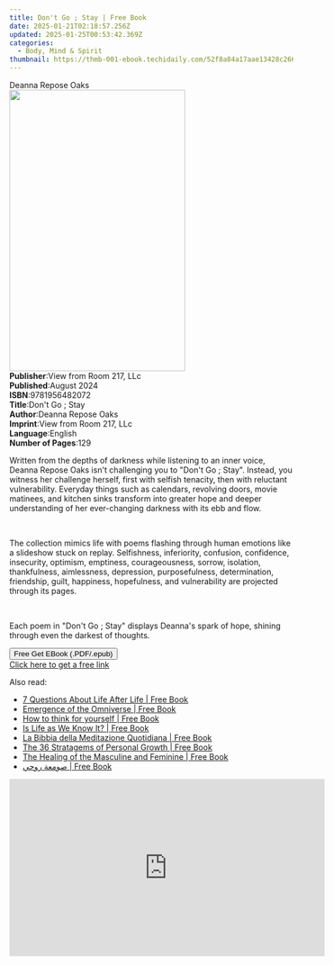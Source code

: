 ```yaml
---
title: Don't Go ; Stay | Free Book
date: 2025-01-21T02:18:57.256Z
updated: 2025-01-25T00:53:42.369Z
categories:
  - Body, Mind & Spirit
thumbnail: https://thmb-001-ebook.techidaily.com/52f8a84a17aae13428c266c4f475b684eeb2fe8e8ca63d770116e58a9962413f.jpg
---
```

<main id="book-container">
  <div class="flex flex-col">
    <div class="book-brief flex-1 py-6 px-4 sm:p-6 md:py-10 md:px-8">
      <!-- brief-->
      <div class="book-brief-main">Deanna Repose Oaks</div>
    </div>
    <div
      class="book-meta-info flex-1 grid gap-4 col-start-1 col-end-3 row-start-1 sm:mb-6 sm:grid-cols-4 lg:gap-6 lg:col-start-2 lg:row-end-6 lg:row-span-6 lg:mb-0"
    >
      <div
        class="book-meta-info-left place-content-center mt-4 p-4 text-sm leading-6 col-start-2 col-span-2 dark:text-slate-400"
      >
        <img
          class="w-full h-500 object-cover rounded-lg sm:h-255 sm:col-span-2 lg:col-span-full"
          src="https://img-001-ebook.techidaily.com/993e549986500572e6fc2b93e791502893e4ee96f9ed9dc932fb350a57cb75ce.jpg"
          alt=""
          width="312"
          height="500"
        />
      </div>
      <div
        class="book-meta-info-right mt-2 col-start-1 row-start-2 col-span-3 self-center"
      >
        <!-- meta data  -->
        <div class="flex flex-col px-4 md:px-8">
          <div class="flex-1">
            <strong>Publisher</strong>:<span class="px-2"
              >View from Room 217, LLc</span
            >
          </div>
          <div class="flex-1">
            <strong>Published</strong>:<span class="px-2">August 2024</span>
          </div>
          <div class="flex-1">
            <strong>ISBN</strong>:<span class="px-2">9781956482072</span>
          </div>
          <div class="flex-1">
            <strong>Title</strong>:<span class="px-2">Don&#39;t Go ; Stay</span>
          </div>
          <div class="flex-1">
            <strong>Author</strong>:<span class="px-2">Deanna Repose Oaks</span>
          </div>
          <div class="flex-1">
            <strong>Imprint</strong>:<span class="px-2"
              >View from Room 217, LLc</span
            >
          </div>
          <div class="flex-1">
            <strong>Language</strong>:<span class="px-2">English</span>
          </div>
          <div class="flex-1">
            <strong>Number of Pages</strong>:<span class="px-2">129</span>
          </div>
        </div>
      </div>
    </div>
    <div class="book-description flex-1 py-6 px-4 sm:p-6 md:py-10 md:px-8">
      <div class="book-description-main">
        <div accordion-content="" id="description">
          <p>
            Written from the depths of darkness while listening to an inner
            voice, Deanna Repose Oaks isn't challenging you to "Don't Go ;
            Stay". Instead, you witness her challenge herself, first with
            selfish tenacity, then with reluctant vulnerability. Everyday things
            such as calendars, revolving doors, movie matinees, and kitchen
            sinks transform into greater hope and deeper understanding of her
            ever-changing darkness with its ebb and flow.
          </p>
          <p><br /></p>
          <p>
            The collection mimics life with poems flashing through human
            emotions like a slideshow stuck on replay. Selfishness, inferiority,
            confusion, confidence, insecurity, optimism, emptiness,
            courageousness, sorrow, isolation, thankfulness, aimlessness,
            depression, purposefulness, determination, friendship, guilt,
            happiness, hopefulness, and vulnerability are projected through its
            pages.
          </p>
          <p><br /></p>
          <p>
            Each poem in "Don't Go ; Stay" displays Deanna's spark of hope,
            shining through even the darkest of thoughts.
          </p>
        </div>
        <div class="accordion-fader"></div>
      </div>
    </div>
    <div class="book-excerpts flex-1 py-6 px-4 sm:p-6 md:py-10 md:px-8"></div>
    <div
      class="book-about-author flex-1 py-6 px-4 sm:p-6 md:py-10 md:px-8"
    ></div>
    <div class="book-free-get flex-1 py-6 px-4 sm:p-6 md:py-10 md:px-8">
      <button
        id="btn-free-get"
        class="bg-blue-500 hover:bg-blue-700 text-white font-bold py-2 px-4 rounded"
      >
        Free Get EBook (.PDF/.epub)
      </button>
      <div id="countdown-display" class="px-2 text-lg mt-2"></div>
      <a
        id="free-link"
        class="hidden bg-blue-500 hover:bg-blue-700 text-white font-bold py-2 px-4 rounded"
        href="https://www.ebooks.com/en-us/book/211417926/don-t-go-stay/deanna-repose-oaks/"
        target="_blank"
        >Click here to get a free link</a
      >
    </div>
    <script>
      let countdownTime = 0;
      let countdownInterval = null;
      document
        .getElementById('btn-free-get')
        .addEventListener('click', startCountdown);
      function startCountdown() {
        countdownTime = new Date().getTime() + 60000 * 3;
        countdownInterval = setInterval(updateCountdown, 1000);
        document.getElementById('btn-free-get').disabled = true;
        document
          .getElementById('btn-free-get')
          .classList.add('bg-gray-500', 'cursor-not-allowed');
      }
      function updateCountdown() {
        let currentTime = new Date().getTime();
        let timeLeft = countdownTime - currentTime;
        let secondsLeft = Math.floor(timeLeft / 1000);
        document.getElementById('countdown-display').innerHTML =
          `Remaining time: ${secondsLeft} seconds.`;
        if (secondsLeft <= 0) {
          clearInterval(countdownInterval);
          document.getElementById('btn-free-get').classList.add('hidden');
          document.getElementById('free-link').classList.remove('hidden');
          document.getElementById('countdown-display').innerHTML = '';
        }
      }
    </script>
  </div>
</main>

<ins class="adsbygoogle"
      style="display:block"
      data-ad-client="ca-pub-7571918770474297"
      data-ad-slot="8358498916"
      data-ad-format="auto"
      data-full-width-responsive="true"></ins>
    

<span class="atpl-alsoreadstyle">Also read:</span>
<div><ul>
<li><a href="https://novels-ebooks.techidaily.com/209953487-9780999698921-7-questions-about-life-after-life/"><u>7 Questions About Life After Life | Free Book</u></a></li>
<li><a href="https://novels-ebooks.techidaily.com/209954023-9780973766356-emergence-of-the-omniverse/"><u>Emergence of the Omniverse | Free Book</u></a></li>
<li><a href="https://novels-ebooks.techidaily.com/209954455-9781071525722-how-to-think-for-yourself/"><u>How to think for yourself | Free Book</u></a></li>
<li><a href="https://novels-ebooks.techidaily.com/209954197-9789948390527-is-life-as-we-know-it/"><u>Is Life as We Know It? | Free Book</u></a></li>
<li><a href="https://novels-ebooks.techidaily.com/209954359-9781071528068-la-bibbia-della-meditazione-quotidiana/"><u>La Bibbia della Meditazione Quotidiana | Free Book</u></a></li>
<li><a href="https://novels-ebooks.techidaily.com/209954425-9781071526859-the-36-stratagems-of-personal-growth/"><u>The 36 Stratagems of Personal Growth | Free Book</u></a></li>
<li><a href="https://novels-ebooks.techidaily.com/209953393-9780578637761-the-healing-of-the-masculine-and-feminine/"><u>The Healing of the Masculine and Feminine | Free Book</u></a></li>
<li><a href="https://novels-ebooks.techidaily.com/209954115-9789948374367-somaaa-rohy/"><u>صومعة روحي | Free Book</u></a></li>
</ul></div>

<!-- affiliate ads begin -->
<iframe width="560" height="315" src="https://www.youtube.com/embed/LI9nKlbhnw8?si=uUXFVbuEqXtFHHv0" title="YouTube video player" frameborder="0" allow="accelerometer; autoplay; clipboard-write; encrypted-media; gyroscope; picture-in-picture; web-share" referrerpolicy="strict-origin-when-cross-origin" allowfullscreen></iframe>
<!-- affiliate ads end -->

